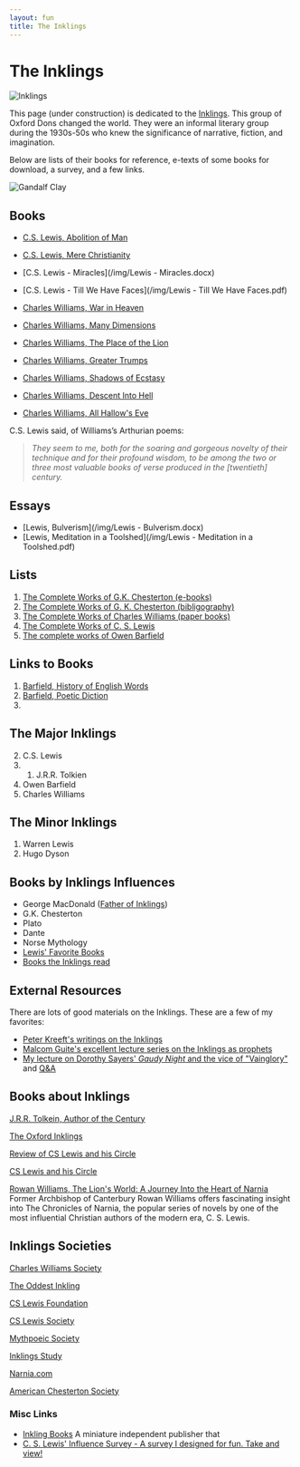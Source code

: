 ```yaml
---
layout: fun
title: The Inklings
---
```


# The Inklings #
<img src="https://s-media-cache-ak0.pinimg.com/originals/1d/bb/8c/1dbb8ca335236ef015d7fa82fb9ed79f.jpg" alt="Inklings">

This page (under construction) is dedicated to the [Inklings](https://en.wikipedia.org/wiki/Inklings). This group of Oxford Dons changed the world. They were an informal literary group during the 1930s-50s who knew the significance of narrative, fiction, and imagination. 

Below are lists of their books for reference, e-texts of some books for download, a survey, and a few links. 


<img src="https://github.com/keithbuhler/keithbuhler.github.io/blob/master/img/gandalf3.JPG?raw=true" alt="Gandalf Clay">

## Books ##

* [C.S. Lewis, Abolition of Man](https://drive.google.com/file/d/0B0CYQDZ8AWu8aHl5M2x5WERmT3M/edit?usp=sharing)
* [C.S. Lewis, Mere Christianity](https://drive.google.com/file/d/0B0CYQDZ8AWu8T1FLbHNCLWkzYnc/edit?usp=sharing)
* [C.S. Lewis - Miracles](/img/Lewis - Miracles.docx)
* [C.S. Lewis - Till We Have Faces](/img/Lewis - Till We Have Faces.pdf)


* [Charles Williams, War in Heaven](https://drive.google.com/file/d/0B0CYQDZ8AWu8TlBQTWpBWGdIQUU/edit?usp=sharing)
* [Charles Williams, Many Dimensions](https://drive.google.com/file/d/0B0CYQDZ8AWu8dDF1TUdsUDVMa28/edit?usp=sharing)
* [Charles Williams, The Place of the Lion](https://drive.google.com/file/d/0B0CYQDZ8AWu8TlBQTWpBWGdIQUU/edit?usp=sharing)
* [Charles Williams, Greater Trumps](https://drive.google.com/file/d/0B0CYQDZ8AWu8Mm5xVDh5QVc1UXM/edit?usp=sharing)
* [Charles Williams, Shadows of Ecstasy](https://drive.google.com/file/d/0B0CYQDZ8AWu8WFJTNjdoa1RsQU0/edit?usp=sharing)
* [Charles Williams, Descent Into Hell](https://drive.google.com/file/d/0B0CYQDZ8AWu8cnYwclpmMXhoaVk/edit?usp=sharing)
* [Charles Williams, All Hallow's Eve](https://drive.google.com/file/d/0B0CYQDZ8AWu8RmdUQ1I2RGNZb3M/edit?usp=sharing)

C.S. Lewis said, of Williams’s Arthurian poems: 

> *They seem to me, both for the soaring and gorgeous novelty of their technique and for their profound wisdom, to be among the two or three most valuable books of verse produced in the [twentieth] century.*


## Essays ##

* [Lewis, Bulverism](/img/Lewis - Bulverism.docx)
* [Lewis, Meditation in a Toolshed](/img/Lewis - Meditation in a Toolshed.pdf)


## Lists

1. [The Complete Works of G.K. Chesterton (e-books)](http://www.cse.dmu.ac.uk/~mward/gkc/books/)  
2. [The Complete Works of G. K. Chesterton (bibligography)](http://www.gkc.org.uk/gkc/books/bib.html)  
3. [The Complete Works of Charles Williams (paper books)](http://www.charleswilliamssociety.org.uk/category/books/)  
4. [The Complete Works of C. S. Lewis](https://docs.google.com/spreadsheets/d/1ePf79HMM1LbP8dOHWV2_kUAmw8ZhqOah2VXo4CtQJ5U/edit?usp=sharing)  
5. [The complete works of Owen Barfield](http://davidlavery.net/barfield/)  


## Links to Books
1. [Barfield, History of English Words](http://amzn.to/1Pqhoc6)
2. [Barfield, Poetic Diction](http://amzn.to/1PqhrVx)
3. 

## The Major Inklings ##

2. C.S. Lewis
3. 1. J.R.R. Tolkien
3. Owen Barfield
4. Charles Williams

## The Minor Inklings ##
1. Warren Lewis
2. Hugo Dyson


## Books by Inklings Influences ##
* George MacDonald ([Father of Inklings](http://fatheroftheinklings.com/))
* G.K. Chesterton
* Plato
* Dante
* Norse Mythology
* [Lewis' Favorite Books](http://www.scriptoriumnovum.com/l/books.html)
* [Books the Inklings read](http://www.sonic.net/mary/DejaLew-dir/rants/syl-books.htm)

 



## External Resources ##

There are lots of good materials on the Inklings. These are a few of my favorites:

* [Peter Kreeft's writings on the Inklings](http://www.peterkreeft.com/featured-writing.htm)
* [Malcom Guite's excellent lecture series on the Inklings as prophets](https://malcolmguite.wordpress.com/2011/11/04/the-inklings-fantasists-or-prophets-the-complete-set/)
* [My lecture on Dorothy Sayers' *Gaudy Night* and the vice of "Vainglory"](https://www.dropbox.com/s/baq7fde4kavyvb5/CL%20Keith%20Buhler-Harriet%20Vane-Glory.mp3?dl=0) and [Q&A](https://www.dropbox.com/s/95yi0s2yjzdbgdz/CL%20Keith%20Buhler-Harriet%20Vane-Glory%20%28Q%26A%29.mp3?dl=0)



## Books about Inklings ##

[J.R.R. Tolkein, Author of the Century](http://amzn.to/1OQTAcI)

[The Oxford Inklings](http://amzn.to/1OQVFFD)

[Review of CS Lewis and his Circle](http://literaryinklings.com/2015/10/c-s-lewis-and-his-circle/)

[CS Lewis and his Circle](http://amzn.to/1OQW2Qv)

[Rowan Williams, The Lion's World: A Journey Into the Heart of Narnia](http://amzn.to/1PqmYLw) Former Archbishop of Canterbury Rowan Williams offers fascinating insight into The Chronicles of Narnia, the popular series of novels by one of the most influential Christian authors of the modern era, C. S. Lewis.


## Inklings Societies
[Charles Williams Society](http://www.charleswilliamssociety.org.uk/)

[The Oddest Inkling](https://theoddestinkling.wordpress.com/about/)

[CS Lewis Foundation](http://www.cslewis.org/)

[CS Lewis Society](https://sites.google.com/site/lewisinoxford/aboutthesociety)

[Mythpoeic Society](http://www.mythsoc.org/)

[Inklings Study](https://inklings-studies.org/)

[Narnia.com]( https://www.narnia.com/us)

[American Chesterton Society](http://www.chesterton.org/)



### Misc Links ###

* [Inkling Books](http://www.inklingbooks.com/inklingbooks/cslewis/cslewis.html) A miniature independent publisher that 
* [C. S. Lewis' Influence Survey - A survey I designed for fun. Take and view!](https://docs.google.com/forms/d/1c-p0E_XkEKblJ7wnoWkCL88yugPeg4_6hSWvW0MTxoM/viewform?usp=send_form)
